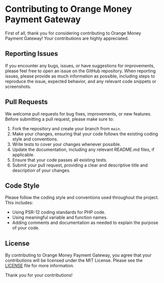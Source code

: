 # Contributing to Orange Money Payment Gateway

First of all, thank you for considering contributing to Orange Money Payment Gateway! Your contributions are highly appreciated.

## Reporting Issues

If you encounter any bugs, issues, or have suggestions for improvements, please feel free to open an issue on the GitHub repository. When reporting issues, please provide as much information as possible, including steps to reproduce the issue, expected behavior, and any relevant code snippets or screenshots.

## Pull Requests

We welcome pull requests for bug fixes, improvements, or new features. Before submitting a pull request, please make sure to:

1. Fork the repository and create your branch from `main`.
2. Make your changes, ensuring that your code follows the existing coding style and conventions.
3. Write tests to cover your changes whenever possible.
4. Update the documentation, including any relevant README.md files, if applicable.
5. Ensure that your code passes all existing tests.
6. Submit your pull request, providing a clear and descriptive title and description of your changes.

## Code Style

Please follow the coding style and conventions used throughout the project. This includes:

- Using PSR-12 coding standards for PHP code.
- Using meaningful variable and function names.
- Adding comments and documentation as needed to explain the purpose of your code.

## License

By contributing to Orange Money Payment Gateway, you agree that your contributions will be licensed under the MIT License. Please see the [LICENSE](https://github.com/minato223/orange-money-gateway/blob/master/LICENSE) file for more information.

Thank you for your contributions!
